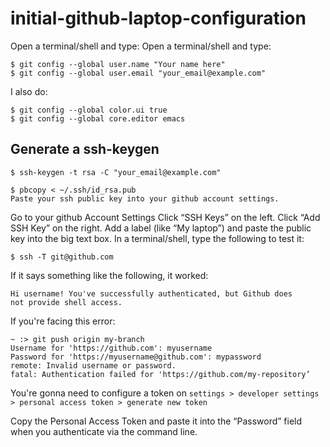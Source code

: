 # initial-github-laptop-configuration

Open a terminal/shell and type:
Open a terminal/shell and type:

```
$ git config --global user.name "Your name here"
$ git config --global user.email "your_email@example.com"
```
I also do:
```
$ git config --global color.ui true
$ git config --global core.editor emacs
```
## Generate a ssh-keygen

```
$ ssh-keygen -t rsa -C "your_email@example.com"

$ pbcopy < ~/.ssh/id_rsa.pub
Paste your ssh public key into your github account settings.
```

Go to your github Account Settings
Click “SSH Keys” on the left.
Click “Add SSH Key” on the right.
Add a label (like “My laptop”) and paste the public key into the big text box.
In a terminal/shell, type the following to test it:

```
$ ssh -T git@github.com
```
If it says something like the following, it worked:

```
Hi username! You've successfully authenticated, but Github does
not provide shell access.
```
If you're facing this error:

```
~ :> git push origin my-branch
Username for 'https://github.com': myusername
Password for 'https://myusername@github.com': mypassword
remote: Invalid username or password.
fatal: Authentication failed for 'https://github.com/my-repository’
```

You're gonna need to configure a token on ```settings > developer settings > personal access token > generate new token```

Copy the Personal Access Token and paste it into the “Password” field when you authenticate via the command line.
